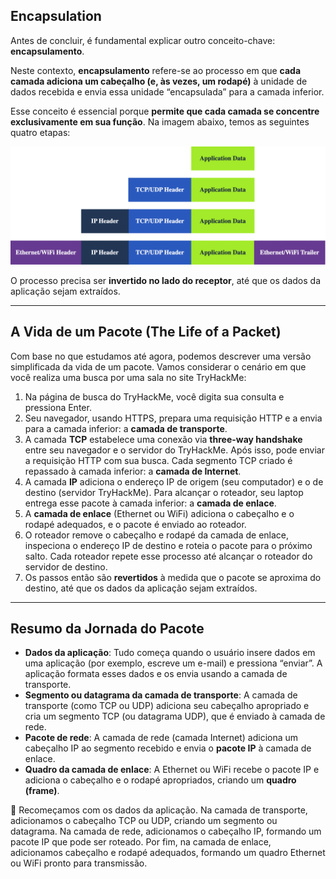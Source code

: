 ## Encapsulation

Antes de concluir, é fundamental explicar outro conceito-chave: **encapsulamento**.

Neste contexto, **encapsulamento** refere-se ao processo em que **cada camada adiciona um cabeçalho (e, às vezes, um rodapé)** à unidade de dados recebida e envia essa unidade “encapsulada” para a camada inferior.

Esse conceito é essencial porque **permite que cada camada se concentre exclusivamente em sua função**. Na imagem abaixo, temos as seguintes quatro etapas:

![alt text](quatro-etapas-encapsulamento.png)

O processo precisa ser **invertido no lado do receptor**, até que os dados da aplicação sejam extraídos.

---

## A Vida de um Pacote (The Life of a Packet)

Com base no que estudamos até agora, podemos descrever uma versão simplificada da vida de um pacote. Vamos considerar o cenário em que você realiza uma busca por uma sala no site TryHackMe:

1. Na página de busca do TryHackMe, você digita sua consulta e pressiona Enter.
2. Seu navegador, usando HTTPS, prepara uma requisição HTTP e a envia para a camada inferior: a **camada de transporte**.
3. A camada **TCP** estabelece uma conexão via **three-way handshake** entre seu navegador e o servidor do TryHackMe. Após isso, pode enviar a requisição HTTP com sua busca. Cada segmento TCP criado é repassado à camada inferior: a **camada de Internet**.
4. A camada **IP** adiciona o endereço IP de origem (seu computador) e o de destino (servidor TryHackMe). Para alcançar o roteador, seu laptop entrega esse pacote à camada inferior: a **camada de enlace**.
5. A **camada de enlace** (Ethernet ou WiFi) adiciona o cabeçalho e o rodapé adequados, e o pacote é enviado ao roteador.
6. O roteador remove o cabeçalho e rodapé da camada de enlace, inspeciona o endereço IP de destino e roteia o pacote para o próximo salto. Cada roteador repete esse processo até alcançar o roteador do servidor de destino.
7. Os passos então são **revertidos** à medida que o pacote se aproxima do destino, até que os dados da aplicação sejam extraídos.

---

## Resumo da Jornada do Pacote

- **Dados da aplicação**: Tudo começa quando o usuário insere dados em uma aplicação (por exemplo, escreve um e-mail) e pressiona “enviar”. A aplicação formata esses dados e os envia usando a camada de transporte.
- **Segmento ou datagrama da camada de transporte**: A camada de transporte (como TCP ou UDP) adiciona seu cabeçalho apropriado e cria um segmento TCP (ou datagrama UDP), que é enviado à camada de rede.
- **Pacote de rede**: A camada de rede (camada Internet) adiciona um cabeçalho IP ao segmento recebido e envia o **pacote IP** à camada de enlace.
- **Quadro da camada de enlace**: A Ethernet ou WiFi recebe o pacote IP e adiciona o cabeçalho e o rodapé apropriados, criando um **quadro (frame)**.

🔁 Recomeçamos com os dados da aplicação. Na camada de transporte, adicionamos o cabeçalho TCP ou UDP, criando um segmento ou datagrama. Na camada de rede, adicionamos o cabeçalho IP, formando um pacote IP que pode ser roteado. Por fim, na camada de enlace, adicionamos cabeçalho e rodapé adequados, formando um quadro Ethernet ou WiFi pronto para transmissão.
